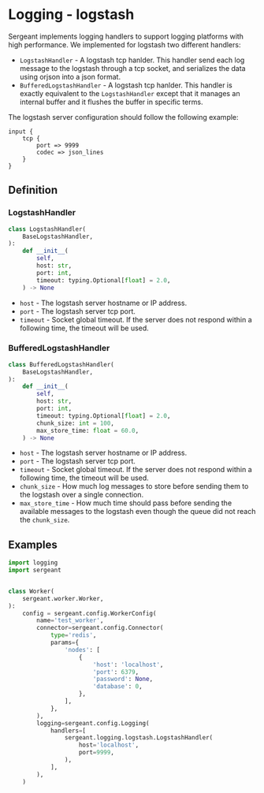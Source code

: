 # Logging - logstash

Sergeant implements logging handlers to support logging platforms with high performance. We implemented for logstash two different handlers:

- `LogstashHandler` - A logstash tcp hanlder. This handler send each log message to the logstash through a tcp socket, and serializes the data using orjson into a json format.
- `BufferedLogstashHandler` - A logstash tcp hanlder. This handler is exactly equivalent to the `LogstashHandler` except that it manages an internal buffer and it flushes the buffer in specific terms.

The logstash server configuration should follow the following example:
```
input {
    tcp {
        port => 9999
        codec => json_lines
    }
}
```

## Definition

### LogstashHandler
```python
class LogstashHandler(
    BaseLogstashHandler,
):
    def __init__(
        self,
        host: str,
        port: int,
        timeout: typing.Optional[float] = 2.0,
    ) -> None
```
- `host` - The logstash server hostname or IP address.
- `port` - The logstash server tcp port.
- `timeout` - Socket global timeout. If the server does not respond within a following time, the timeout will be used.

### BufferedLogstashHandler
```python
class BufferedLogstashHandler(
    BaseLogstashHandler,
):
    def __init__(
        self,
        host: str,
        port: int,
        timeout: typing.Optional[float] = 2.0,
        chunk_size: int = 100,
        max_store_time: float = 60.0,
    ) -> None
```
- `host` - The logstash server hostname or IP address.
- `port` - The logstash server tcp port.
- `timeout` - Socket global timeout. If the server does not respond within a following time, the timeout will be used.
- `chunk_size` - How much log messages to store before sending them to the logstash over a single connection.
- `max_store_time` - How much time should pass before sending the available messages to the logstash even though the queue did not reach the `chunk_size`.

## Examples

```python
import logging
import sergeant


class Worker(
    sergeant.worker.Worker,
):
    config = sergeant.config.WorkerConfig(
        name='test_worker',
        connector=sergeant.config.Connector(
            type='redis',
            params={
                'nodes': [
                    {
                        'host': 'localhost',
                        'port': 6379,
                        'password': None,
                        'database': 0,
                    },
                ],
            },
        ),
        logging=sergeant.config.Logging(
            handlers=[
                sergeant.logging.logstash.LogstashHandler(
                    host='localhost',
                    port=9999,
                ),
            ],
        ),
    )
```
